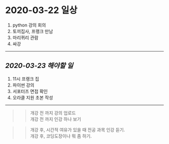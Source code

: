 # 2020-03-22 일상 

1. python 강의 회의
2. 토끼집사, 프랭크 만남
3. 마리퀴리 관람
4. 싸강 

-----------------------------------
## *2020-03-23 해야할 일*
1. 11시 프랭크 집
2. 파이썬 강의
3. 서포터즈 면접 확인
4. 오라클 지원 초본 작성

------------

>> 개강 전 까지 강의 업로드<br>
>> 개강 전 까지 인강 하나 보기

>> 개강 후, 시간적 여유가 있을 때 전공 과목 인강 듣기.<br>
>> 개강 후, 코딩도장이나 뭐 좀 하기. 
